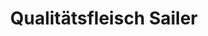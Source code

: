 ---
title: "Qualitätsfleisch Sailer"
url: /nussdorf-debant/qualitaetsfleisch-sailer/
shop: Metzgerei
---